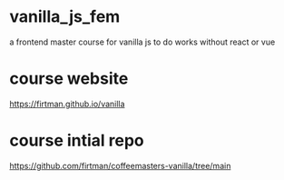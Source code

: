 # vanilla_js_fem
a frontend master course for vanilla js to do works without react or vue

# course website
https://firtman.github.io/vanilla

# course intial repo
https://github.com/firtman/coffeemasters-vanilla/tree/main